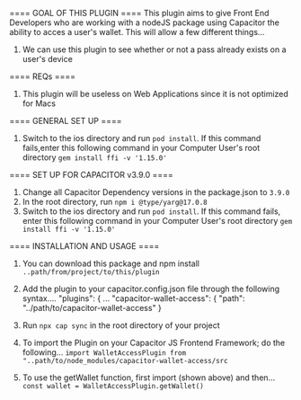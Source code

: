 ==== GOAL OF THIS PLUGIN ====
This plugin aims to give Front End Developers who are working with a nodeJS package using Capacitor the ability
to acces a user's wallet. This will allow a few different things...
1. We can use this plugin to see whether or not a pass already exists on a user's device

==== REQs ====
1. This plugin will be useless on Web Applications since it is not optimized for Macs

==== GENERAL SET UP ====
1. Switch to the ios directory and run 
   `pod install`.
    If this command fails,enter this following command in your Computer User's root directory 
   `gem install ffi -v '1.15.0'`

==== SET UP FOR CAPACITOR v3.9.0 ====
1. Change all Capacitor Dependency versions in the package.json to `3.9.0`
2. In the root directory, run 
   `npm i @type/yarg@17.0.8`
3. Switch to the ios directory and run 
   `pod install`. If this command fails,
   enter this following command in your Computer User's root directory 
   `gem install ffi -v '1.15.0'`

==== INSTALLATION AND USAGE ====
1. You can download this package and npm install 
   `..path/from/project/to/this/plugin`

2. Add the plugin to your capacitor.config.json file through the following syntax....
  "plugins": {
    ...
    "capacitor-wallet-access": {
      "path": "../path/to/capacitor-wallet-access"
    }

3. Run `npx cap sync` in the root directory of your project

2. To import the Plugin on your Capacitor JS Frontend Framework; do the following...
   `import WalletAccessPlugin from "..path/to/node_modules/capacitor-wallet-access/src`

3. To use the getWallet function, first import (shown above) and then...
   `const wallet = WalletAccessPlugin.getWallet()`

